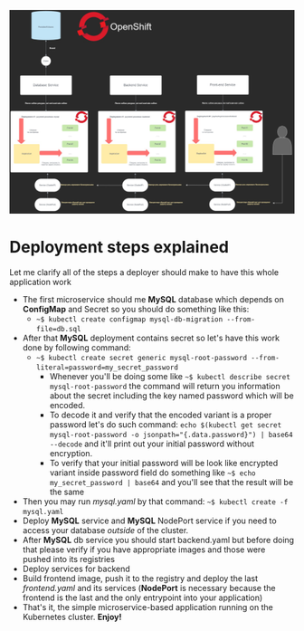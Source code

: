 ![](schema.png)

# Deployment steps explained

Let me clarify all of the steps a deployer should make to have this whole application work

* The first microservice should me **MySQL** database which depends on **ConfigMap** and Secret so you should do something like this:
  * `~$ kubectl create configmap mysql-db-migration --from-file=db.sql`
* After that **MySQL** deployment contains secret so let's have this work done by following command:
  * `~$ kubectl create secret generic mysql-root-password --from-literal=password=my_secret_password`
    * Whenever you'll be doing some like `~$ kubectl describe secret mysql-root-password` the command will return you information about the secret including the key named password which will be encoded. 
    * To decode it and verify that the encoded variant is a proper password let's do such command: `echo $(kubectl get secret mysql-root-password -o jsonpath="{.data.password}") | base64 --decode` and it'll print out your initial password without encryption.
    * To verify that your initial password will be look like encrypted variant inside password field do something like `~$ echo my_secret_password | base64` and you'll see that the result will be the same
* Then you may run _mysql.yaml_ by that command: `~$ kubectl create -f mysql.yaml`
* Deploy **MySQL** service and **MySQL** NodePort service if you need to access your database _outside_ of the cluster.
* After **MySQL** db service you should start backend.yaml but before doing that please verify if you have appropriate images and those were pushed into its registries
* Deploy services for backend
* Build frontend image, push it to the registry and deploy the last _frontend.yaml_ and its services (**NodePort** is necessary because the frontend is the last and the only entrypoint into your application)
* That's it, the simple microservice-based application running on the Kubernetes cluster. **Enjoy!**
